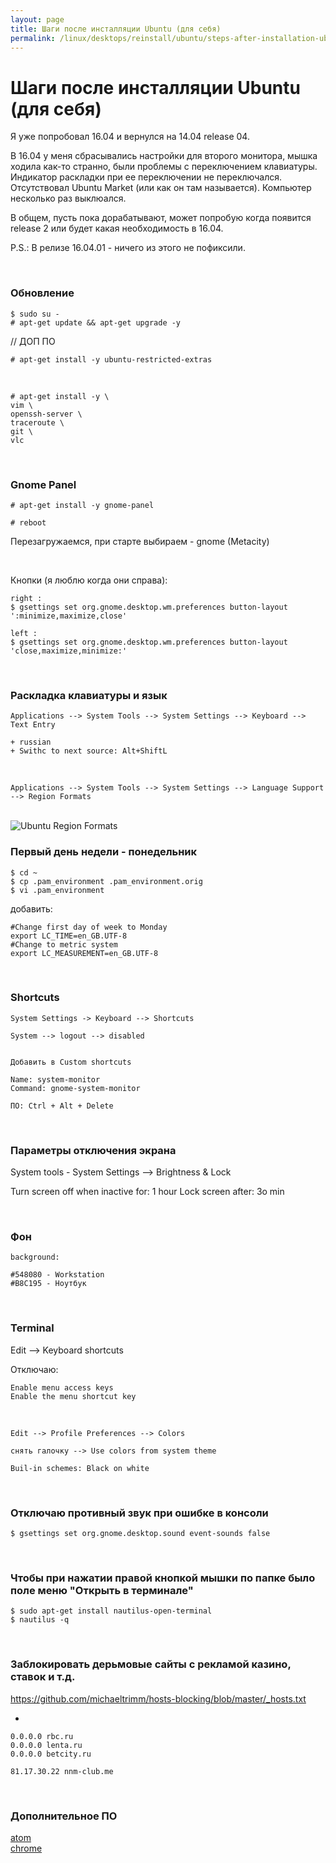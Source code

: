 ```yaml
---
layout: page
title: Шаги после инсталляции Ubuntu (для себя)
permalink: /linux/desktops/reinstall/ubuntu/steps-after-installation-ubuntu/
---
```


# Шаги после инсталляции Ubuntu (для себя)

Я уже попробовал 16.04 и вернулся на 14.04 release 04.

В 16.04 у меня сбрасывались настройки для второго монитора, мышка ходила как-то странно, были проблемы с переключением клавиатуры. Индикатор раскладки при ее переключении не переключался. Отсутствовал Ubuntu Market (или как он там называется). Компьютер несколько раз выклюался.

В общем, пусть пока дорабатывают, может попробую когда появится release 2 или будет какая необходимость в 16.04.

P.S.: В релизе 16.04.01 - ничего из этого не пофиксили.


<br/>

### Обновление

    $ sudo su -
    # apt-get update && apt-get upgrade -y

<!--
# apt-get upgrade -y
-->


// ДОП ПО

    # apt-get install -y ubuntu-restricted-extras

<br/>

    # apt-get install -y \
    vim \
    openssh-server \
    traceroute \
    git \
    vlc


<br/>

### Gnome Panel

    # apt-get install -y gnome-panel

<!--

sudo add-apt-repository universe
sudo apt-get update
sudo apt-get install gnome-session-flashback


gsettings set org.gnome.desktop.wm.preferences button-layout ':minimize,maximize,close'
-->


    # reboot

Перезагружаемся, при старте выбираем - gnome (Metacity)

<br/>

Кнопки (я люблю когда они справа):

    right :
    $ gsettings set org.gnome.desktop.wm.preferences button-layout ':minimize,maximize,close'

    left :
    $ gsettings set org.gnome.desktop.wm.preferences button-layout 'close,maximize,minimize:'


<!--


Если не получится, то поставить dconf из центра загрузки


$ gconf-editor

/Apps->Metacity->general


двойной клик по button_layout


close,minimize,maximize:

на
menu:minimize,maximize,close

-->


<br/>

### Раскладка клавиатуры и язык

    Applications --> System Tools --> System Settings --> Keyboard --> Text Entry

    + russian
    + Swithc to next source: Alt+ShiftL

<br/>

    Applications --> System Tools --> System Settings --> Language Support --> Region Formats

<br/>

<img src="//files.sysadm.ru/img/linux/desktops/ubuntu/steps-after-installation/regional-formats.png" alt="Ubuntu Region Formats">


<br/>

### Первый день недели - понедельник

    $ cd ~
    $ cp .pam_environment .pam_environment.orig
    $ vi .pam_environment

добавить:

    #Change first day of week to Monday
    export LC_TIME=en_GB.UTF-8
    #Change to metric system
    export LC_MEASUREMENT=en_GB.UTF-8




<br/>

### Shortcuts


    System Settings -> Keyboard --> Shortcuts

    System --> logout --> disabled


    Добавить в Custom shortcuts

    Name: system-monitor
    Command: gnome-system-monitor

    ПО: Ctrl + Alt + Delete


<!-- <br/>

    Не нашел в 16.04


    Region and Languages

    Input Source

    + russian

    + Switch


    Keyboard Layout
    Loayouts Russian
    Option

-->

<br/>

### Параметры отключения экрана


  System tools - System Settings --> Brightness & Lock

  Turn screen off when inactive for: 1 hour
  Lock screen after: 3o min



<br/>

### Фон

    background:

    #548080 - Workstation
    #B8C195 - Ноутбук


<br/>

### Terminal


  Edit --> Keyboard shortcuts

Отключаю:

    Enable menu access keys
    Enable the menu shortcut key

<br/>

    Edit --> Profile Preferences --> Colors

    снять галочку --> Use colors from system theme

    Buil-in schemes: Black on white


<br/>

### Отключаю противный звук при ошибке в консоли

    $ gsettings set org.gnome.desktop.sound event-sounds false

<br/>

### Чтобы при нажатии правой кнопкой мышки по папке было поле меню "Открыть в терминале" 

    $ sudo apt-get install nautilus-open-terminal
    $ nautilus -q
    
    
<br/>

### Заблокировать дерьмовые сайты с рекламой казино, ставок и т.д.

https://github.com/michaeltrimm/hosts-blocking/blob/master/_hosts.txt

+ 

    0.0.0.0 rbc.ru
    0.0.0.0 lenta.ru
    0.0.0.0 betcity.ru
    
    81.17.30.22 nnm-club.me
    
    

<br/>

### Дополнительное ПО

[atom](/linux/desktops/code/editors/)  
[chrome](/linux/desktops/ubuntu/chrome/)
